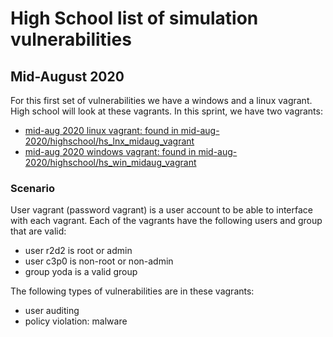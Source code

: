 # High School list of simulation vulnerabilities

## Mid-August 2020 

For this first set of vulnerabilities we have a windows and a linux
vagrant. High school will look at these vagrants. In this sprint, we have two vagrants:

* [mid-aug 2020 linux vagrant: found in mid-aug-2020/highschool/hs_lnx_midaug_vagrant](mid-aug-2020/highschool/hs_lnx_midaug_vagrant)
* [mid-aug 2020 windows vagrant: found in mid-aug-2020/highschool/hs_win_midaug_vagrant](mid-aug-2020/highschool/hs_win_midaug_vagrant)

### Scenario
User vagrant (password vagrant) is a user account to be able to interface
with each vagrant. Each of the vagrants have the following users and group that 
are valid:

* user r2d2 is root or admin
* user c3p0 is non-root or non-admin
* group yoda is a valid group

The following types of vulnerabilities are in these vagrants:

* user auditing
* policy violation: malware

